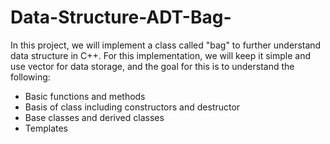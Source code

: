# Data-Structure-ADT-Bag-

In this project, we will implement a class called "bag" to further understand data structure in C++.
For this implementation, we will keep it simple and use vector for data storage, and 
the goal for this is to understand the following:  
- Basic functions and methods
- Basis of class including constructors and destructor
- Base classes and derived classes
- Templates

